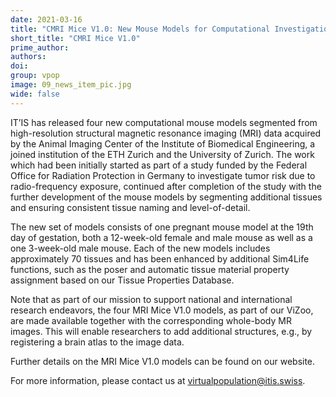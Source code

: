 ```yaml
---
date: 2021-03-16
title: "CMRI Mice V1.0: New Mouse Models for Computational Investigations"
short_title: "CMRI Mice V1.0"
prime_author: 
authors: 
doi: 
group: vpop
image: 09_news_item_pic.jpg
wide: false
---
```

IT’IS has released four new computational mouse models segmented from high-resolution structural magnetic resonance imaging (MRI) data acquired by the Animal Imaging Center of the Institute of Biomedical Engineering, a joined institution of the ETH Zurich and the University of Zurich. The work which had been initially started as part of a study funded by the Federal Office for Radiation Protection in Germany to investigate tumor risk due to radio-frequency exposure, continued after completion of the study with the further development of the mouse models by segmenting additional tissues and ensuring consistent tissue naming and level-of-detail.

The new set of models consists of one pregnant mouse model at the 19th day of gestation, both a 12-week-old female and male mouse as well as a one 3-week-old male mouse. Each of the new models includes approximately 70 tissues and has been enhanced by additional Sim4Life functions, such as the poser and automatic tissue material property assignment based on our Tissue Properties Database.

Note that as part of our mission to support national and international research endeavors, the four MRI Mice V1.0 models, as part of our ViZoo, are made available together with the corresponding whole-body MR images. This will enable researchers to add additional structures, e.g., by registering a brain atlas to the image data.

Further details on the MRI Mice V1.0 models can be found on our website.

For more information, please contact us at virtualpopulation@itis.swiss.
